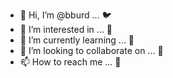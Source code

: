 - 👋 Hi, I’m @bburd ... 🐦
- 👀 I’m interested in ... 🥓
- 🌱 I’m currently learning ... 🚬
- 💞️ I’m looking to collaborate on ... 🎢
- 📫 How to reach me ... 📴

<!---
bburd/bburd is a ✨ special ✨ repository because its `README.md` (this file) appears on your GitHub profile.
You can click the Preview link to take a look at your changes.
--->
